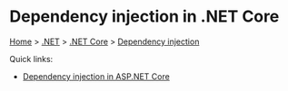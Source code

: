 # Dependency injection in .NET Core

[Home](../../readme.md) > [.NET](../dotnet.md) > [.NET Core](./dotnetcore.md) > [Dependency injection](./dependencyinjection.md)

Quick links:

- [Dependency injection in ASP.NET Core](https://docs.microsoft.com/en-us/aspnet/core/fundamentals/dependency-injection)

